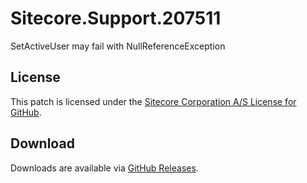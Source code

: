 # Sitecore.Support.207511
SetActiveUser may fail with NullReferenceException

## License  
This patch is licensed under the [Sitecore Corporation A/S License for GitHub](https://github.com/sitecoresupport/Sitecore.Support.207511/blob/master/LICENSE).  

## Download  
Downloads are available via [GitHub Releases](https://github.com/sitecoresupport/Sitecore.Support.207511/releases).  
